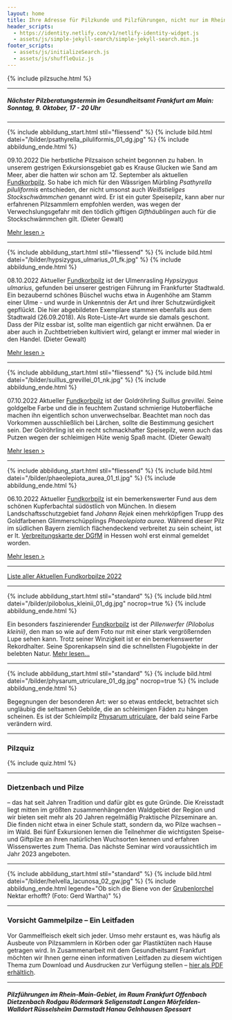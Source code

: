 ```yaml
---
layout: home
title: Ihre Adresse für Pilzkunde und Pilzführungen, nicht nur im Rhein-Main-Gebiet
header_scripts:
  - https://identity.netlify.com/v1/netlify-identity-widget.js
  - assets/js/simple-jekyll-search/simple-jekyll-search.min.js
footer_scripts:
  - assets/js/initializeSearch.js
  - assets/js/shuffleQuiz.js
---
```

{% include pilzsuche.html %}

- - -

##### Nächster Pilzberatungstermin im Gesundheitsamt Frankfurt am Main: Sonntag, 9. Oktober, 17 - 20 Uhr

- - -

{% include abbildung_start.html stil="fliessend" %}
{% include bild.html datei="/bilder/psathyrella_piluliformis_01_dg.jpg" %}
{% include abbildung_ende.html %}

09.10.2022 Die herbstliche Pilzsaison scheint begonnen zu haben. In unserem gestrigen Exkursionsgebiet gab es Krause Glucken wie Sand am Meer, aber die hatten wir schon am 12. September als aktuellen [Fundkorbpilz](AA "Glossar-"). So habe ich mich für den Wässrigen Mürbling *Psathyrella piluliformis* entschieden, der nicht umsonst auch *Weißstieliges Stockschwämmchen* genannt wird. Er ist ein guter Speisepilz, kann aber nur erfahrenen Pilzsammlern empfohlen werden, was wegen der Verwechslungsgefahr mit den tödlich giftigen *Gifthäublingen* auch für die Stockschwämmchen gilt. (Dieter Gewalt)

[Mehr lesen >](/pilze/psathyrella-piluliformis-wässriger-mürbling)

<div style="clear:  both"></div>

- - -

{% include abbildung_start.html stil="fliessend" %}
{% include bild.html datei="/bilder/hypsizygus_ulmarius_01_fk.jpg" %}
{% include abbildung_ende.html %}

08.10.2022 Aktueller [Fundkorbpilz](AA "Glossar-") ist der Ulmenrasling *Hypsizygus ulmarius*, gefunden bei unserer gestrigen Führung im Frankfurter Stadtwald. Ein bezaubernd schönes Büschel wuchs etwa in Augenhöhe am Stamm einer Ulme - und wurde in Unkenntnis der Art und ihrer Schutzwürdigkeit gepflückt. Die hier abgebildeten Exemplare stammen ebenfalls aus dem Stadtwald (26.09.2018). Als Rote-Liste-Art wurde sie damals geschont. Dass der Pilz essbar ist, sollte man eigentlich gar nicht erwähnen. Da er aber auch in Zuchtbetrieben kultiviert wird, gelangt er immer mal wieder in den Handel. (Dieter Gewalt)

[Mehr lesen >](/pilze/hypsizygus-ulmarius)

<div style="clear:  both"></div>

- - -

{% include abbildung_start.html stil="fliessend" %}
{% include bild.html datei="/bilder/suillus_grevillei_01_nk.jpg" %}
{% include abbildung_ende.html %}

07.10.2022 Aktueller [Fundkorbpilz](AA "Glossar-") ist der Goldröhrling *Suillus grevillei*. Seine goldgelbe Farbe und die in feuchtem Zustand schmierige Hutoberfläche machen ihn eigentlich schon unverwechselbar. Beachtet man noch das Vorkommen ausschließlich bei Lärchen, sollte die Bestimmung gesichert sein. Der Golröhrling ist ein recht schmackhafter Speisepilz, wenn auch das Putzen wegen der schleimigen Hüte wenig Spaß macht. (Dieter Gewalt)

[Mehr lesen >](/pilze/suillus-grevillei-goldröhrling)

<div style="clear:  both"></div>

- - -

{% include abbildung_start.html stil="fliessend" %}
{% include bild.html datei="/bilder/phaeolepiota_aurea_01_tl.jpg" %}
{% include abbildung_ende.html %}

06.10.2022 Aktueller [Fundkorbpilz](AA "Glossar-") ist ein bemerkenswerter Fund aus dem schönen Kupferbachtal südöstlich von München. In diesem Landschaftsschutzgebiet fand  *Johann Rejek* einen mehrköpfigen Trupp des Goldfarbenen Glimmerschüpplings *Phaeolepiota aurea*. Während dieser Pilz im südlichen Bayern ziemlich flächendeckend verbreitet zu sein scheint,  ist er lt. [Verbreitungskarte der DGfM](https://www.pilze-deutschland.de/organismen/phaeolepiota-aurea-matt-maire-ex-konrad-maubl-1928-1) in Hessen wohl erst einmal gemeldet worden.

[Mehr lesen >](/pilze/phaeolepiota-aurea-goldfarbener-glimmerschüppling)

<div style="clear:  both"></div>

- - -

[Liste aller Aktuellen Fundkorbpilze 2022](/artikel/liste-aller-aktuellen-fundkorbpilze-2022.html)

- - -

{% include abbildung_start.html stil="standard" %}
{% include bild.html datei="/bilder/pilobolus_kleinii_01_dg.jpg" nocrop=true %}
{% include abbildung_ende.html %}

Ein besonders faszinierender [Fundkorbpilz](AA "Glossar-") ist der *Pillenwerfer (Pilobolus kleinii)*, den man so wie auf dem Foto nur mit einer stark vergrößernden Lupe sehen kann. Trotz seiner Winzigkeit ist er ein bemerkenswerter Rekordhalter. Seine Sporenkapseln sind die schnellsten Flugobjekte in der belebten Natur. [Mehr lesen...](/pilze/pilobolus-kleinii-pillenwerfer)

- - -

{% include abbildung_start.html stil="standard" %}
{% include bild.html datei="/bilder/physarum_utriculare_01_dg.jpg" nocrop=true %}
{% include abbildung_ende.html %}

Begegnungen der besonderen Art: wer so etwas entdeckt, betrachtet sich ungläubig die seltsamen Gebilde, die an schleimigen Fäden zu hängen scheinen. Es ist der Schleimpilz [Physarum utriculare](/pilze/physarum-utriculare-fadenfruchtschleimpilz), der bald seine Farbe verändern wird.

- - -

### Pilzquiz

{% include quiz.html %}

- - -

### Dietzenbach und Pilze

– das hat seit Jahren Tradition und dafür gibt es gute Gründe. Die Kreisstadt liegt mitten im größten zusammenhängenden Waldgebiet der Region und wir bieten seit mehr als 20 Jahren regelmäßig Praktische Pilzseminare an. Die finden nicht etwa in einer Schule statt, sondern da, wo Pilze wachsen – im Wald. Bei fünf Exkursionen lernen die Teilnehmer die wichtigsten Speise- und Giftpilze an ihren natürlichen Wuchsorten kennen und erfahren Wissenswertes zum Thema. Das nächste Seminar wird voraussichtlich im Jahr 2023 angeboten.  

- - -

{% include abbildung_start.html stil="standard" %}
{% include bild.html datei="/bilder/helvella_lacunosa_02_gw.jpg" %}
{% include abbildung_ende.html legende="Ob sich die Biene von der <a href='/pilze/helvella-lacunosa-grubenlorchel'>Grubenlorchel</a> Nektar erhofft?  (Foto: Gerd Wartha)" %}

- - -

### Vorsicht Gammelpilze – Ein Leitfaden

Vor Gammelfleisch ekelt sich jeder. Umso mehr erstaunt es, was häufig als Ausbeute von Pilzsammlern in Körben oder gar Plastiktüten nach Hause getragen wird. In Zusammenarbeit mit dem Gesundheitsamt Frankfurt möchten wir Ihnen gerne einen informativen Leitfaden zu diesem wichtigen Thema zum Download und Ausdrucken zur Verfügung stellen – [hier als PDF erhältlich](/assets/docs/Fundkorb.de-Gammelpilze.pdf).

- - -

##### Pilzführungen im Rhein-Main-Gebiet, im Raum Frankfurt Offenbach Dietzenbach Rodgau Rödermark Seligenstadt Langen Mörfelden-Walldort Rüsselsheim Darmstadt Hanau Gelnhausen Spessart